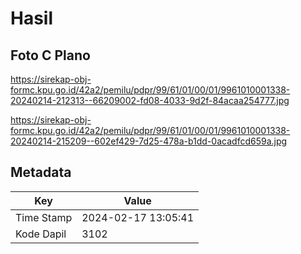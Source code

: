 # Hasil

## Foto C Plano

https://sirekap-obj-formc.kpu.go.id/42a2/pemilu/pdpr/99/61/01/00/01/9961010001338-20240214-212313--66209002-fd08-4033-9d2f-84acaa254777.jpg

https://sirekap-obj-formc.kpu.go.id/42a2/pemilu/pdpr/99/61/01/00/01/9961010001338-20240214-215209--602ef429-7d25-478a-b1dd-0acadfcd659a.jpg


## Metadata

| Key        | Value               |
| ---------- | ------------------- |
| Time Stamp | 2024-02-17 13:05:41 |
| Kode Dapil | 3102                |



